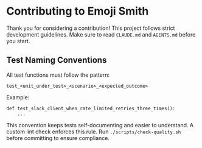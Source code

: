 # Contributing to Emoji Smith

Thank you for considering a contribution! This project follows strict development guidelines. Make sure to read `CLAUDE.md` and `AGENTS.md` before you start.

## Test Naming Conventions

All test functions must follow the pattern:

```
test_<unit_under_test>_<scenario>_<expected_outcome>
```

Example:

```
def test_slack_client_when_rate_limited_retries_three_times():
    ...
```

This convention keeps tests self-documenting and easier to understand. A custom lint check enforces this rule. Run `./scripts/check-quality.sh` before committing to ensure compliance.
